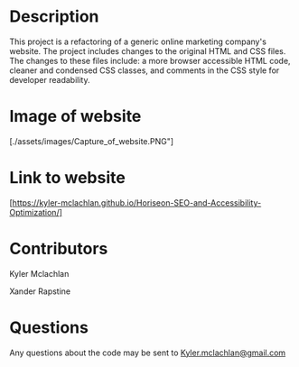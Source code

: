 # Description

This project is a refactoring of a generic online marketing company's website. The project includes changes to the original HTML and CSS files. The changes to these files include: a more browser accessible HTML code, cleaner and condensed CSS classes, and comments in the CSS style for developer readability.  

# Image of website
[./assets/images/Capture_of_website.PNG"]

# Link to website

[https://kyler-mclachlan.github.io/Horiseon-SEO-and-Accessibility-Optimization/]

# Contributors 
Kyler Mclachlan 

Xander Rapstine 

# Questions 

Any questions about the code may be sent to Kyler.mclachlan@gmail.com
